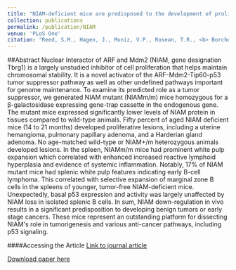 ```yaml
---
title: "NIAM-deficient mice are predisposed to the development of proliferative lesions including B-cell lymphomas."
collection: publications
permalink: /publication/NIAM
venue: 'PLoS One'
citation: "Reed, S.M., Hagen, J., Muniz, V.P., Rosean, T.R., <b> Borcherding, N. </b>, Sciegienka, S., Goeken, J.A., Naumann, P.W., Zhang, W., Tompkins, V.S., Janz, S., Meyerholz, D.K., & Quelle, D.E. NIAM-deficient mice are predisposed to the development of proliferative lesions including B-cell lymphomas. PLoS One 2014." 
---
```



##Abstract
Nuclear Interactor of ARF and Mdm2 (NIAM, gene designation Tbrg1) is a largely unstudied inhibitor of cell proliferation that helps maintain chromosomal stability. It is a novel activator of the ARF-Mdm2-Tip60-p53 tumor suppressor pathway as well as other undefined pathways important for genome maintenance. To examine its predicted role as a tumor suppressor, we generated NIAM mutant (NIAMm/m) mice homozygous for a β-galactosidase expressing gene-trap cassette in the endogenous gene. The mutant mice expressed significantly lower levels of NIAM protein in tissues compared to wild-type animals. Fifty percent of aged NIAM deficient mice (14 to 21 months) developed proliferative lesions, including a uterine hemangioma, pulmonary papillary adenoma, and a Harderian gland adenoma. No age-matched wild-type or NIAM+/m heterozygous animals developed lesions. In the spleen, NIAMm/m mice had prominent white pulp expansion which correlated with enhanced increased reactive lymphoid hyperplasia and evidence of systemic inflammation. Notably, 17% of NIAM mutant mice had splenic white pulp features indicating early B-cell lymphoma. This correlated with selective expansion of marginal zone B cells in the spleens of younger, tumor-free NIAM-deficient mice. Unexpectedly, basal p53 expression and activity was largely unaffected by NIAM loss in isolated splenic B cells. In sum, NIAM down-regulation in vivo results in a significant predisposition to developing benign tumors or early stage cancers. These mice represent an outstanding platform for dissecting NIAM's role in tumorigenesis and various anti-cancer pathways, including p53 signaling.

####Accessing the Article
[Link to journal article](https://journals.plos.org/plosone/article?id=10.1371/journal.pone.0112126)

[Download paper here](https://ncborcherding.github.io/files/NIAM.pdf)

